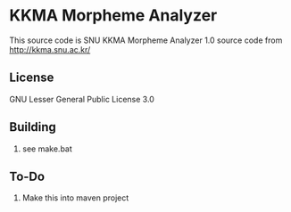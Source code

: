 KKMA Morpheme Analyzer
======================

This source code is SNU KKMA Morpheme Analyzer 1.0 source code from http://kkma.snu.ac.kr/

License
-------

GNU Lesser General Public License 3.0

Building
--------

 1. see make.bat

To-Do
-----

1. Make this into maven project

